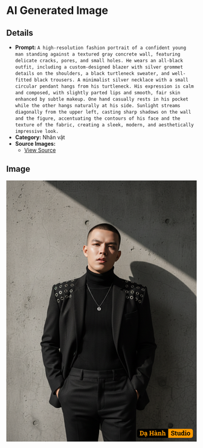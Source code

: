 # AI Generated Image

## Details
- **Prompt:** `A high-resolution fashion portrait of a confident young man standing against a textured gray concrete wall, featuring delicate cracks, pores, and small holes. He wears an all-black outfit, including a custom-designed blazer with silver grommet details on the shoulders, a black turtleneck sweater, and well-fitted black trousers. A minimalist silver necklace with a small circular pendant hangs from his turtleneck. His expression is calm and composed, with slightly parted lips and smooth, fair skin enhanced by subtle makeup. One hand casually rests in his pocket while the other hangs naturally at his side. Sunlight streams diagonally from the upper left, casting sharp shadows on the wall and the figure, accentuating the contours of his face and the texture of the fabric, creating a sleek, modern, and aesthetically impressive look.`
- **Category:** Nhân vật
- **Source Images:**
  - [View Source](https://raw.githubusercontent.com/lenzcomvth/ImageLibrary/main/Male.png)

## Image
![AI Generated Image](./image-2025-10-06T21-24-19-312Z-228xv.png)